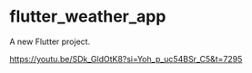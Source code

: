 # flutter_weather_app

A new Flutter project.


https://youtu.be/SDk_GldOtK8?si=Yoh_p_uc54BSr_C5&t=7295